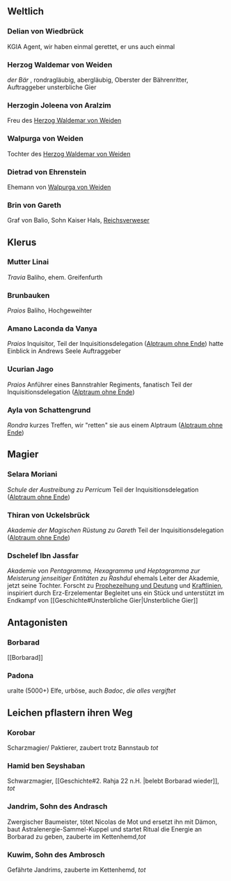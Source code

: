 ## Weltlich

### Delian von Wiedbrück
KGIA Agent, wir haben einmal gerettet, er uns auch einmal

### Herzog Waldemar von Weiden
*der Bär* , rondragläubig, abergläubig, Oberster der Bährenritter, Auftraggeber unsterbliche Gier
### Herzogin Joleena von Aralzim
Freu des [Herzog Waldemar von Weiden](#Herzog%20Waldemar%20von%20Weiden)
### Walpurga von Weiden
Tochter des [Herzog Waldemar von Weiden](#Herzog%20Waldemar%20von%20Weiden)

### Dietrad von Ehrenstein
Ehemann von [Walpurga von Weiden](#Walpurga%20von%20Weiden)

### Brin von Gareth
Graf von Balio, Sohn Kaiser Hals, [Reichsverweser](Geschichte#21.%20Ingerim%2022%20n.H.)

## Klerus

### Mutter Linai
*Travia*
Baliho, ehem. Greifenfurth
### Brunbauken
*Praios*
Baliho, Hochgeweihter

### Amano Laconda da Vanya
*Praios*
Inquisitor, 
Teil der Inquisitionsdelegation ([Alptraum ohne Ende](Geschichte#Alptraum%20ohne%20Ende))
hatte Einblick in Andrews Seele
Auftraggeber 

### Ucurian Jago
*Praios*
Anführer eines Bannstrahler Regiments, fanatisch
Teil der Inquisitionsdelegation ([Alptraum ohne Ende](Geschichte#Alptraum%20ohne%20Ende))

### Ayla von Schattengrund
*Rondra*
kurzes Treffen, wir "retten" sie aus einem Alptraum  ([Alptraum ohne Ende](Geschichte#Alptraum%20ohne%20Ende))
## Magier
### Selara Moriani 
*Schule der Austreibung zu Perricum*
Teil der Inquisitionsdelegation ([Alptraum ohne Ende](Geschichte#Alptraum%20ohne%20Ende))

### Thiran von Uckelsbrück
*Akademie der Magischen Rüstung zu Gareth*
Teil der Inquisitionsdelegation ([Alptraum ohne Ende](Geschichte#Alptraum%20ohne%20Ende))
### Dschelef Ibn Jassfar
*Akademie von Pentagramma, Hexagramma und Heptagramma zur Meisterung jenseitiger Entitäten zu Rashdul*
ehemals Leiter der Akademie, jetzt seine Tochter. Forscht zu [Prophezeihung und Deutung](Prophezeihung%20und%20Deutung.md)  und [Kraftlinien](Notizen/Kraftlinien.md), inspiriert durch Erz-Erzelementar
Begleitet uns ein Stück und unterstützt im Endkampf von [[Geschichte#Unsterbliche Gier|Unsterbliche Gier]]


## Antagonisten

### Borbarad 
[[Borbarad]]
### Padona 
uralte (5000+) Elfe, urböse, auch *Badoc*, *die alles vergiftet*

## Leichen pflastern ihren Weg

### Korobar
Scharzmagier/ Paktierer, zaubert trotz Bannstaub *tot*
### Hamid ben Seyshaban
Schwarzmagier, [[Geschichte#2. Rahja 22 n.H. |belebt Borbarad wieder]], *tot*

### Jandrim, Sohn des Andrasch
Zwergischer Baumeister, tötet Nicolas de Mot und ersetzt ihn mit Dämon, baut Astralenergie-Sammel-Kuppel und startet Ritual die Energie an Borbarad zu geben, zauberte im Kettenhemd,*tot*

### Kuwim, Sohn des Ambrosch
Gefährte Jandrims, zauberte im Kettenhemd, *tot*



